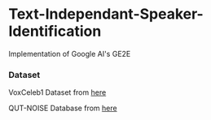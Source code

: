 # Text-Independant-Speaker-Identification
Implementation of Google AI's GE2E 

### Dataset
VoxCeleb1 Dataset from [here](http://www.robots.ox.ac.uk/~vgg/data/voxceleb/vox1.html)

QUT-NOISE Database from [here](https://research.qut.edu.au/saivt/databases/qut-noise-databases-and-protocols/)
